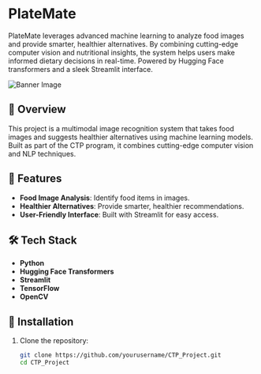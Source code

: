 # PlateMate
PlateMate  leverages advanced machine learning to analyze food images and provide smarter, healthier alternatives. By combining cutting-edge computer vision and nutritional insights, the system helps users make informed dietary decisions in real-time. Powered by Hugging Face transformers and a sleek Streamlit interface.

![Banner Image](images/banner.png)

## 🌟 Overview
This project is a multimodal image recognition system that takes food images and suggests healthier alternatives using machine learning models. Built as part of the CTP program, it combines cutting-edge computer vision and NLP techniques.

## 🔑 Features
- **Food Image Analysis**: Identify food items in images.
- **Healthier Alternatives**: Provide smarter, healthier recommendations.
- **User-Friendly Interface**: Built with Streamlit for easy access.

## 🛠 Tech Stack
- **Python**
- **Hugging Face Transformers**
- **Streamlit**
- **TensorFlow**
- **OpenCV**

## 🚀 Installation
1. Clone the repository:
   ```bash
   git clone https://github.com/yourusername/CTP_Project.git
   cd CTP_Project
